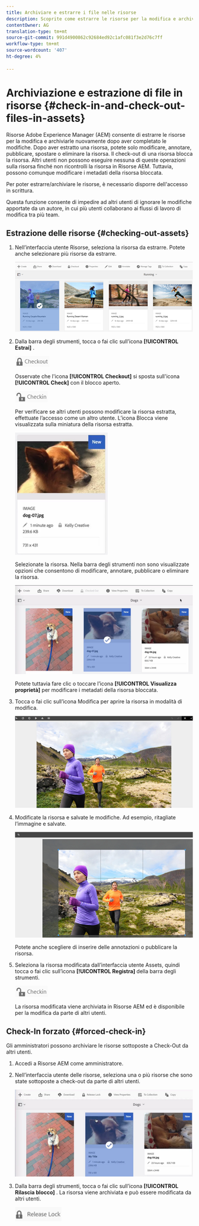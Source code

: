 ```yaml
---
title: Archiviare e estrarre i file nelle risorse
description: Scoprite come estrarre le risorse per la modifica e archiviarle nuovamente al termine delle modifiche.
contentOwner: AG
translation-type: tm+mt
source-git-commit: 991d4900862c92684ed92c1afc081f3e2d76c7ff
workflow-type: tm+mt
source-wordcount: '407'
ht-degree: 4%

---
```



# Archiviazione e estrazione di file in risorse {#check-in-and-check-out-files-in-assets}

Risorse Adobe Experience Manager (AEM) consente di estrarre le risorse per la modifica e archiviarle nuovamente dopo aver completato le modifiche. Dopo aver estratto una risorsa, potete solo modificare, annotare, pubblicare, spostare o eliminare la risorsa. Il check-out di una risorsa blocca la risorsa. Altri utenti non possono eseguire nessuna di queste operazioni sulla risorsa finché non ricontrolli la risorsa in Risorse AEM. Tuttavia, possono comunque modificare i metadati della risorsa bloccata.

Per poter estrarre/archiviare le risorse, è necessario disporre dell&#39;accesso in scrittura.

Questa funzione consente di impedire ad altri utenti di ignorare le modifiche apportate da un autore, in cui più utenti collaborano ai flussi di lavoro di modifica tra più team.

## Estrazione delle risorse {#checking-out-assets}

1. Nell’interfaccia utente Risorse, seleziona la risorsa da estrarre. Potete anche selezionare più risorse da estrarre.

   ![chlimage_1-468](assets/chlimage_1-468.png)

1. Dalla barra degli strumenti, tocca o fai clic sull’icona **[!UICONTROL Estrai]** .

   ![chlimage_1-469](assets/chlimage_1-469.png)

   Osservate che l&#39;icona **[!UICONTROL Checkout]** si sposta sull&#39;icona **[!UICONTROL Check]** con il blocco aperto.

   ![chlimage_1-470](assets/chlimage_1-470.png)

   Per verificare se altri utenti possono modificare la risorsa estratta, effettuate l’accesso come un altro utente. L’icona Blocca viene visualizzata sulla miniatura della risorsa estratta.

   ![chlimage_1-471](assets/chlimage_1-471.png)

   Selezionate la risorsa. Nella barra degli strumenti non sono visualizzate opzioni che consentono di modificare, annotare, pubblicare o eliminare la risorsa.

   ![chlimage_1-472](assets/chlimage_1-472.png)

   Potete tuttavia fare clic o toccare l’icona **[!UICONTROL Visualizza proprietà]** per modificare i metadati della risorsa bloccata.

1. Tocca o fai clic sull’icona Modifica per aprire la risorsa in modalità di modifica.

   ![chlimage_1-473](assets/chlimage_1-473.png)

1. Modificate la risorsa e salvate le modifiche. Ad esempio, ritagliate l’immagine e salvate.

   ![chlimage_1-474](assets/chlimage_1-474.png)

   Potete anche scegliere di inserire delle annotazioni o pubblicare la risorsa.

1. Seleziona la risorsa modificata dall’interfaccia utente Assets, quindi tocca o fai clic sull’icona **[!UICONTROL Registra]** della barra degli strumenti.

   ![chlimage_1-475](assets/chlimage_1-475.png)

   La risorsa modificata viene archiviata in Risorse AEM ed è disponibile per la modifica da parte di altri utenti.

## Check-In forzato {#forced-check-in}

Gli amministratori possono archiviare le risorse sottoposte a Check-Out da altri utenti.

1. Accedi a Risorse AEM come amministratore.
1. Nell’interfaccia utente delle risorse, seleziona una o più risorse che sono state sottoposte a check-out da parte di altri utenti.

   ![chlimage_1-476](assets/chlimage_1-476.png)

1. Dalla barra degli strumenti, tocca o fai clic sull’icona **[!UICONTROL Rilascia blocco]** . La risorsa viene archiviata e può essere modificata da altri utenti.

   ![chlimage_1-477](assets/chlimage_1-477.png)
